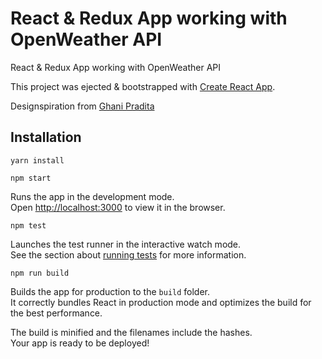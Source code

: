 # React & Redux App working with OpenWeather API
React &amp; Redux App working with OpenWeather API

This project was ejected & bootstrapped with [Create React App](https://github.com/facebookincubator/create-react-app).

Designspiration from [Ghani Pradita](https://dribbble.com/shots/2117452-Weather-App-Concept)


## Installation 

```
yarn install 
```

```
npm start
```
Runs the app in the development mode.<br>
Open [http://localhost:3000](http://localhost:3000) to view it in the browser.


```
npm test
```

Launches the test runner in the interactive watch mode.<br>
See the section about [running tests](#running-tests) for more information.

```
npm run build
```

Builds the app for production to the `build` folder.<br>
It correctly bundles React in production mode and optimizes the build for the best performance.

The build is minified and the filenames include the hashes.<br>
Your app is ready to be deployed!
